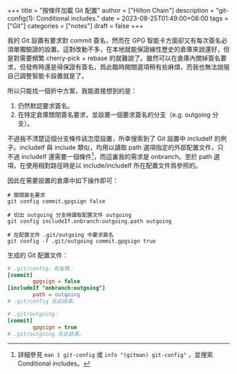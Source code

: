 +++
title = "按條件加載 Git 配置"
author = ["Hilton Chain"]
description = "git-config(1): Conditional includes."
date = 2023-08-25T01:49:00+08:00
tags = ["Git"]
categories = ["notes"]
draft = false
+++

我的 Git 設置有要求對 commit 簽名，然而在 GPG 智能卡方面卻又有每次簽名必須單獨驗證的設置。這對改動不多，在本地就能保證線性歷史的倉庫來說還好，但是對需要頻繁 cherry-pick + rebase 的就難說了。雖然可以在倉庫內關掉簽名要求，但發佈時還是得保證有簽名，爲此臨時開關選項稍有些麻煩，而我也無法說服自己調整智能卡設置就是了。

所以只能找一個折中方案，我能直接想到的是：

1.  仍然默認要求簽名。
2.  在特定倉庫關閉簽名要求，並設置一個要求簽名的分支（e.g. outgoing 分支）。

不過我不清楚這個分支條件該怎麼設置，所幸搜索到了 Git 設置中 includeIf 的例子。includeIf 與 include 類似，均用以讀取 path 選項指定的外部配置文件，只不過 includeIf 還需要一個條件[^fn:1]，而這裏我的需求是 onbranch。至於 path 選項，在使用相對路徑時是以 include/includeIf 所在配置文件爲參照的。

因此在需要設置的倉庫中如下操作即可：

```shell
# 關閉簽名要求
git config commit.gpgsign false

# 切出 outgoing 分支時讀取配置文件 outgoing
git config includeIf.onbranch:outgoing.path outgoing

# 在配置文件 .git/outgoing 中要求簽名
git config -f .git/outgoing commit.gpgsign true
```

生成的 Git 配置文件：

```cfg
# .git/config，有省略：
[commit]
        gpgsign = false
[includeIf "onbranch:outgoing"]
        path = outgoing
# .git/config 在此結束。
```

```cfg
# .git/outgoing：
[commit]
        gpgsign = true
# .git/outgoing 在此結束。
```

[^fn:1]: 詳細參見 `man 1 git-config` 或 `info "(gitman) git-config"` ，並搜索 Conditional includes。